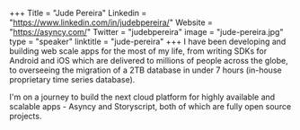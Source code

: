 +++
Title = "Jude Pereira"
Linkedin = "https://www.linkedin.com/in/judebpereira/"
Website = "https://asyncy.com/"
Twitter = "judebpereira"
image = "jude-pereira.jpg"
type = "speaker"
linktitle = "jude-pereira"
+++
I have been developing and building web scale apps for the most of my life, from writing SDKs for Android and iOS which are delivered to millions of people across the globe, to overseeing the migration of a 2TB database in under 7 hours (in-house proprietary time series database).

I'm on a journey to build the next cloud platform for highly available and scalable apps - Asyncy and Storyscript, both of which are fully open source projects.
